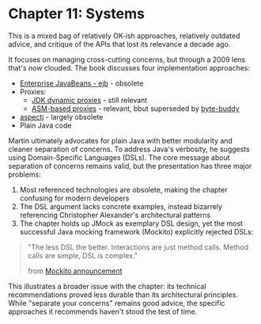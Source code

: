 # Chapter 11: Systems

This is a mixed bag of relatively OK-ish approaches, relatively outdated advice, and critique of the APIs that lost its relevance a decade ago.

It focuses on managing cross-cutting concerns, but through a 2009 lens that's now clouded.
The book discusses four implementation approaches:

* [Enterprise JavaBeans - ejb](https://en.wikipedia.org/wiki/Jakarta_Enterprise_Beans) - obsolete
* Proxies:
    * [JDK dynamic proxies](https://docs.oracle.com/javase/8/docs/technotes/guides/reflection/proxy.html) - still relevant
    * [ASM-based proxies](https://asm.ow2.io/) - relevant, bbut superseded by [byte-buddy](https://bytebuddy.net/)
* [aspectj](https://projects.eclipse.org/projects/tools.aspectj) - largely obsolete
* Plain Java code

Martin ultimately advocates for plain Java with better modularity and cleaner separation of concerns. To address Java's verbosity, he suggests using Domain-Specific Languages (DSLs).
The core message about separation of concerns remains valid, but the presentation has three major problems:

1) Most referenced technologies are obsolete, making the chapter confusing for modern developers
2) The DSL argument lacks concrete examples, instead bizarrely referencing Christopher Alexander's architectural patterns
3) The chapter holds up JMock as exemplary DSL design, yet the most successful Java mocking framework (Mockito) explicitly rejected DSLs:

> "The less DSL the better. Interactions are just method calls. Method calls are simple, DSL is complex."
>
> from [Mockito announcement](https://szczepiq.wordpress.com/2008/01/14/mockito/)


This illustrates a broader issue with the chapter: its technical recommendations proved less durable than its architectural principles. 
While "separate your concerns" remains good advice, the specific approaches it recommends haven't stood the test of time.
